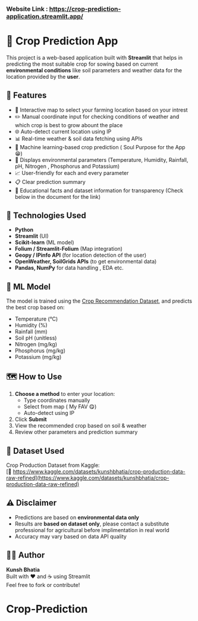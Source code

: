 ### Website Link : https://crop-prediction-application.streamlit.app/
# 🌾 Crop Prediction App

This project is a web-based application built with **Streamlit** that helps in predicting the most suitable crop for sowing based on current **environmental conditions** like soil parameters and weather data for the location provided by the **user**.

## 🚀 Features

- 📍 Interactive map to select your farming location based on your intrest  
- ✏️ Manual coordinate input for checking conditions of weather and which crop is best to grow abount the place
- 🌐 Auto-detect current location using IP 
- 📊 Real-time weather & soil data fetching using APIs  
- 🤖 Machine learning-based crop prediction ( Soul Purpose for the App 😁) 
- 🌱 Displays environmental parameters (Temperature, Humidity, Rainfall, pH, Nitrogen , Phosphorus and Potassium)  
- 📈 User-friendly for each and every parameter  
- 📋 Clear prediction summary  
- 📄 Educational facts and dataset information for transparency (Check below in the document for the link) 

## 📌 Technologies Used

- **Python**
- **Streamlit** (UI)
- **Scikit-learn** (ML model)
- **Folium / Streamlit-Folium** (Map integration)
- **Geopy / IPinfo API** (for location detection of the user)
- **OpenWeather, SoilGrids APIs** (to get environmental data)
- **Pandas, NumPy** for data handling , EDA etc.

## 🧠 ML Model

The model is trained using the [Crop Recommendation Dataset](https://www.kaggle.com/datasets/kunshbhatia/crop-production-data-raw-refined), and predicts the best crop based on:

- Temperature (°C)
- Humidity (%)
- Rainfall (mm)
- Soil pH (unitless)
- Nitrogen (mg/kg)
- Phosphorus (mg/kg)
- Potassium (mg/kg)

## 🗺️ How to Use

1. **Choose a method** to enter your location:
   - Type coordinates manually
   - Select from map ( My FAV 😋)
   - Auto-detect using IP
2. Click **Submit**
3. View the recommended crop based on soil & weather
4. Review other parameters and prediction summary

## 📝 Dataset Used

Crop Production Dataset from Kaggle:  
[🔗 https://www.kaggle.com/datasets/kunshbhatia/crop-production-data-raw-refined](https://www.kaggle.com/datasets/kunshbhatia/crop-production-data-raw-refined)

## ⚠️ Disclaimer

- Predictions are based on **environmental data only**
- Results are **based on dataset only**, please contact a substitute professional for agricultural before implimentation in real world
- Accuracy may vary based on data API quality


## 👨‍💻 Author

**Kunsh Bhatia**  
Built with ❤️ and ☕ using Streamlit  
Feel free to fork or contribute!
 # Crop-Prediction
